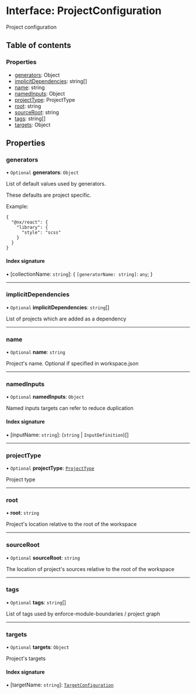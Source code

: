 # Interface: ProjectConfiguration

Project configuration

## Table of contents

### Properties

- [generators](../../devkit/documents/ProjectConfiguration#generators): Object
- [implicitDependencies](../../devkit/documents/ProjectConfiguration#implicitdependencies): string[]
- [name](../../devkit/documents/ProjectConfiguration#name): string
- [namedInputs](../../devkit/documents/ProjectConfiguration#namedinputs): Object
- [projectType](../../devkit/documents/ProjectConfiguration#projecttype): ProjectType
- [root](../../devkit/documents/ProjectConfiguration#root): string
- [sourceRoot](../../devkit/documents/ProjectConfiguration#sourceroot): string
- [tags](../../devkit/documents/ProjectConfiguration#tags): string[]
- [targets](../../devkit/documents/ProjectConfiguration#targets): Object

## Properties

### generators

• `Optional` **generators**: `Object`

List of default values used by generators.

These defaults are project specific.

Example:

```
{
  "@nx/react": {
    "library": {
      "style": "scss"
    }
  }
}
```

#### Index signature

▪ [collectionName: `string`]: { `[generatorName: string]`: `any`; }

---

### implicitDependencies

• `Optional` **implicitDependencies**: `string`[]

List of projects which are added as a dependency

---

### name

• `Optional` **name**: `string`

Project's name. Optional if specified in workspace.json

---

### namedInputs

• `Optional` **namedInputs**: `Object`

Named inputs targets can refer to reduce duplication

#### Index signature

▪ [inputName: `string`]: (`string` \| `InputDefinition`)[]

---

### projectType

• `Optional` **projectType**: [`ProjectType`](../../devkit/documents/ProjectType)

Project type

---

### root

• **root**: `string`

Project's location relative to the root of the workspace

---

### sourceRoot

• `Optional` **sourceRoot**: `string`

The location of project's sources relative to the root of the workspace

---

### tags

• `Optional` **tags**: `string`[]

List of tags used by enforce-module-boundaries / project graph

---

### targets

• `Optional` **targets**: `Object`

Project's targets

#### Index signature

▪ [targetName: `string`]: [`TargetConfiguration`](../../devkit/documents/TargetConfiguration)
